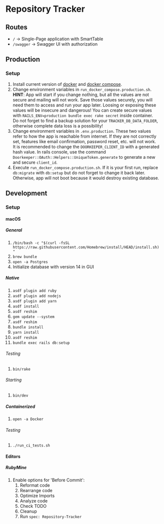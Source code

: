 # Repository Tracker

## Routes

- `/` -> Single-Page application with SmartTable
- `/swagger` -> Swagger UI with authorization

## Production

### Setup

1. Install current version of [docker](https://docs.docker.com/get-docker/)
   and [docker compose](https://docs.docker.com/compose/install/).
2. Change environment variables in `run_docker_compose.production.sh`. \
   **HINT**: App will start if you change nothing, but all the values are not secure and mailing will not work.
   Save those values securely, you will need them to access and run your app later. Loosing or exposing these values
   will be insecure and dangerous!
   You can create secure values with `RAILS_ENV=production bundle exec rake secret` inside container.
   Do not forget to find a backup solution for your `TRACKER_DB_DATA_FOLDER`, otherwise complete data loss is a
   possibility!
3. Change environment variables in `.env.production`.
   These two values refer to how the app is reachable from internet.
   If they are not correctly set, features like email confirmation, password reset, etc. will not work. \
   It is recommended to change the `DOORKEEPER_CLIENT_ID` with a generated hash value. In rails console, use the
   command `Doorkeeper::OAuth::Helpers::UniqueToken.generate` to generate a new and secure `client_id`.
4. Execute `run_docker_compose.production.sh`.
   If it is your first run, replace `db:migrate` with `db:setup` but do not forget to change it back later. Otherwise,
   app will not boot because it would destroy existing database.

## Development

### Setup

#### macOS

##### General

1. `/bin/bash -c "$(curl -fsSL https://raw.githubusercontent.com/Homebrew/install/HEAD/install.sh)"`
2. `brew bundle`
3. `open -a Postgres`
4. Initialize database with version 14 in GUI

##### Native

1. `asdf plugin add ruby`
2. `asdf plugin add nodejs`
3. `asdf plugin add yarn`
4. `asdf install`
5. `asdf reshim`
6. `gem update --system`
7. `asdf reshim`
8. `bundle install`
9. `yarn install`
10. `asdf reshim`
11. `bundle exec rails db:setup`

###### Testing

1. `bin/rake`

###### Starting

1. `bin/dev`

##### Containerized

1. `open -a Docker`

###### Testing

1. `./run_ci_tests.sh`

#### Editors

##### RubyMine

1. Enable options for 'Before Commit':
   1. Reformat code
   2. Rearrange code
   3. Optimize Imports
   4. Analyze code
   5. Check TODO
   6. Cleanup
   7. Run `spec: Repository-Tracker`
